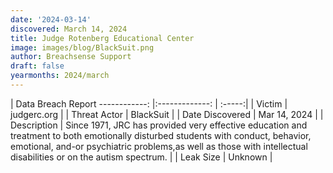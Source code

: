 ```yaml
---
date: '2024-03-14'
discovered: March 14, 2024
title: Judge Rotenberg Educational Center
image: images/blog/BlackSuit.png
author: Breachsense Support
draft: false
yearmonths: 2024/march
---
```



| Data Breach Report
------------:     |:-------------:    | :-----:|
| Victim      | judgerc.org      | 
| Threat Actor      | BlackSuit      | 
| Date Discovered      | Mar 14, 2024      | 
| Description      | Since 1971, JRC has provided very effective education and treatment to both emotionally disturbed students with conduct, behavior, emotional, and-or psychiatric problems,as well as those with intellectual disabilities or on the autism spectrum.      | 
| Leak Size      | Unknown      | 

